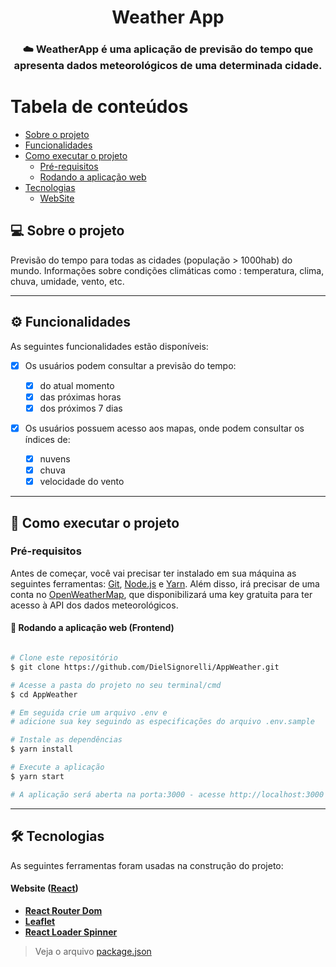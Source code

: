 <h1 align="center">
     Weather App
</h1>

<h3 align="center">
    ☁️ WeatherApp é uma aplicação de previsão do tempo que apresenta dados meteorológicos de uma determinada cidade.
</h3>

# Tabela de conteúdos

<!--ts-->

- [Sobre o projeto](#-sobre-o-projeto)
- [Funcionalidades](#-funcionalidades)
- [Como executar o projeto](#-como-executar-o-projeto)
  - [Pré-requisitos](#pré-requisitos)
  - [Rodando a aplicação web](#user-content--rodando-a-aplicação-web-frontend)
- [Tecnologias](#-tecnologias)
  - [WebSite](#user-content-website--react)

<!--te-->

## 💻 Sobre o projeto

Previsão do tempo para todas as cidades (população > 1000hab) do mundo.
Informações sobre condições climáticas como : temperatura, clima, chuva, umidade, vento, etc.

---

## ⚙️ Funcionalidades

As seguintes funcionalidades estão disponíveis:

- [x] Os usuários podem consultar a previsão do tempo:

  - [x] do atual momento
  - [x] das próximas horas
  - [x] dos próximos 7 dias

- [x] Os usuários possuem acesso aos mapas, onde podem consultar os índices de:
  - [x] nuvens
  - [x] chuva
  - [x] velocidade do vento

---

## 🚀 Como executar o projeto

### Pré-requisitos

Antes de começar, você vai precisar ter instalado em sua máquina as seguintes ferramentas:
[Git](https://git-scm.com), [Node.js](https://nodejs.org/en/) e [Yarn](https://yarnpkg.com/).
Além disso, irá precisar de uma conta no [OpenWeatherMap](https://home.openweathermap.org/users/sign_up),
que disponibilizará uma key gratuita para ter acesso à API dos dados meteorológicos.

#### 🧭 Rodando a aplicação web (Frontend)

```bash

# Clone este repositório
$ git clone https://github.com/DielSignorelli/AppWeather.git

# Acesse a pasta do projeto no seu terminal/cmd
$ cd AppWeather

# Em seguida crie um arquivo .env e
# adicione sua key seguindo as especificações do arquivo .env.sample

# Instale as dependências
$ yarn install

# Execute a aplicação
$ yarn start

# A aplicação será aberta na porta:3000 - acesse http://localhost:3000

```

---

## 🛠 Tecnologias

As seguintes ferramentas foram usadas na construção do projeto:

#### **Website** ([React](https://reactjs.org/))

- **[React Router Dom](https://github.com/ReactTraining/react-router/tree/master/packages/react-router-dom)**
- **[Leaflet](https://react-leaflet.js.org/en/)**
- **[React Loader Spinner](https://github.com/mhnpd/react-loader-spinner)**

> Veja o arquivo [package.json](https://github.com/DielSignorelli/AppWeather/blob/main/package.json)
